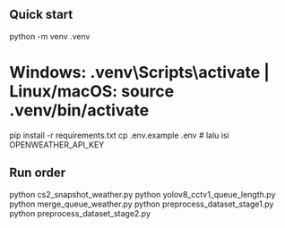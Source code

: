 ## Quick start
python -m venv .venv
# Windows: .venv\Scripts\activate   |  Linux/macOS: source .venv/bin/activate
pip install -r requirements.txt
cp .env.example .env   # lalu isi OPENWEATHER_API_KEY

## Run order
python cs2_snapshot_weather.py
python yolov8_cctv1_queue_length.py
python merge_queue_weather.py
python preprocess_dataset_stage1.py
python preprocess_dataset_stage2.py
